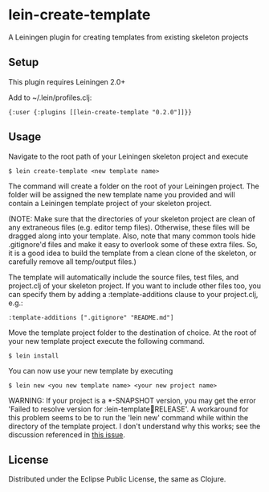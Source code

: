 # lein-create-template

A Leiningen plugin for creating templates from existing skeleton projects


## Setup

This plugin requires Leiningen 2.0+

Add to ~/.lein/profiles.clj:

    {:user {:plugins [[lein-create-template "0.2.0"]]}}

## Usage

Navigate to the root path of your Leiningen skeleton project and execute

    $ lein create-template <new template name>

The command will create a folder on the root of your Leiningen project.
The folder will be assigned the new template name you provided
and will contain a Leiningen template project of your skeleton project.

(NOTE: Make sure that the directories of your skeleton project are
clean of any extraneous files (e.g. editor temp files). Otherwise,
these files will be dragged along into your template. Also, note that
many common tools hide .gitignore'd files and make it easy to overlook
some of these extra files. So, it is a good idea to build the template
from a clean clone of the skeleton, or carefully remove all
temp/output files.)

The template will automatically include the source files, test files,
and project.clj of your skeleton project. If you want to include other
files too, you can specify them by adding a :template-additions clause
to your project.clj, e.g.:

    :template-additions [".gitignore" "README.md"]


Move the template project folder to the destination of choice.
At the root of your new template project execute the following command.

    $ lein install

You can now use your new template by executing

    $ lein new <you new template name> <your new project name>


WARNING: If your project is a *-SNAPSHOT version, you may get the
error 'Failed to resolve version for :lein-template:jar:RELEASE'.  A
workaround for this problem seems to be to run the 'lein new' command
while within the directory of the template project. I don't understand
why this works; see the discussion referenced in [this
issue](https://github.com/tcw/lein-create-template/issues/2).


## License

Distributed under the Eclipse Public License, the same as Clojure.
